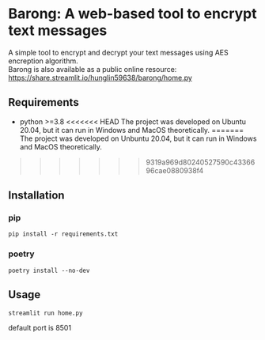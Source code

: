 # Barong: A web-based tool to encrypt text messages   
A simple tool to encrypt and decrypt your text messages using AES encreption algorithm.  
Barong is also available as a public online resource: https://share.streamlit.io/hunglin59638/barong/home.py  

## Requirements
- python >=3.8
<<<<<<< HEAD
The project was developed on Ubuntu 20.04, but it can run in Windows and MacOS theoretically.
=======
The project was developed on Unbuntu 20.04, but it can run in Windows and MacOS theoretically.
>>>>>>> 9319a969d80240527590c4336696cae0880938f4

## Installation  
### pip  
```
pip install -r requirements.txt
```

### poetry  
```
poetry install --no-dev
```

## Usage
```
streamlit run home.py
```  
default port is 8501